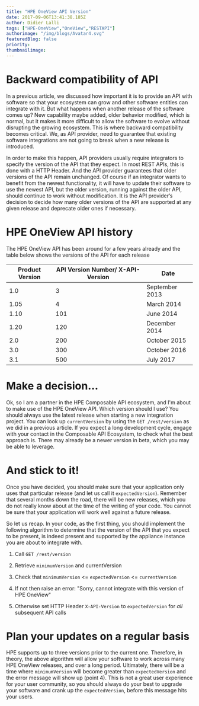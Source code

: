 ```yaml
---
title: "HPE OneView API Version"
date: 2017-09-06T13:41:38.185Z
author: Didier Lalli 
tags: ["HPE-OneView","OneView","RESTAPI"]
authorimage: "/img/blogs/Avatar4.svg"
featuredBlog: false
priority:
thumbnailimage:
---
```

# Backward compatibility of API

In a previous article, we discussed how important it is to provide an
API with software so that your ecosystem can grow and other software
entities can integrate with it. But what happens when another release of
the software comes up? New capability maybe added, older behavior
modified, which is normal, but it makes it more difficult to allow the
software to evolve without disrupting the growing ecosystem. This is
where backward compatibility becomes critical. We, as API provider, need
to guarantee that existing software integrations are not going to break
when a new release is introduced.

In order to make this happen, API providers usually require integrators
to specify the version of the API that they expect. In most REST APIs,
this is done with a HTTP Header. And the API provider guarantees that
older versions of the API remain unchanged. Of course if an integrator
wants to benefit from the newest functionality, it will have to update
their software to use the newest API, but the older version, running
against the older API, should continue to work without modification. It
is the API provider’s decision to decide how many older versions of the
API are supported at any given release and deprecate older ones if
necessary.

# HPE OneView API history

The HPE OneView API has been around for a few years already and the
table below shows the versions of the API for each release

| Product Version | API Version Number/ X-API-Version | Date           |
|-----------------|-----------------------------------|----------------|
| 1.0             | 3                                 | September 2013 |
| 1.05            | 4                                 | March 2014     |
| 1.10            | 101                               | June 2014      |
| 1.20            | 120                               | December 2014  |
| 2.0             | 200                               | October 2015   |
| 3.0             | 300                               | October 2016   |
| 3.1             | 500                               | July 2017      |

# Make a decision…

Ok, so I am a partner in the HPE Composable API ecosystem, and I'm about
to make use of the HPE OneView API. Which version should I use? You
should always use the latest release when starting a new integration
project. You can look up `currentVersion` by using the `GET /rest/version`
as we did in a previous article. If you expect a long development cycle,
engage with your contact in the Composable API Ecosystem, to check what
the best approach is. There may already be a newer version in beta,
which you may be able to leverage.

# And stick to it!

Once you have decided, you should make sure that your application only
uses that particular release (and let us call it `expectedVersion`).
Remember that several months down the road, there will be new releases,
which you do not really know about at the time of the writing of your
code. You cannot be sure that your application will work well against a
future release.

So let us recap. In your code, as the first thing, you should implement
the following algorithm to determine that the version of the API that
you expect to be present, is indeed present and supported by the
appliance instance you are about to integrate with.

1.  Call `GET /rest/version`

2.  Retrieve `minimumVersion` and currentVersion

3.  Check that `minimumVersion` &lt;= `expectedVersion` &lt;= `currentVersion`

4.  If not then raise an error: "Sorry, cannot integrate with this
    version of HPE OneView"

5.  Otherwise set HTTP Header `X-API-Version` to `expectedVersion` for *all*
    subsequent API calls

# Plan your updates on a regular basis

HPE supports up to three versions prior to the current one. Therefore,
in theory, the above algorithm will allow your software to work across
many HPE OneView releases, and over a long period. Ultimately, there
will be a time where `minimumVersion` will become greater than
`expectedVersion` and the error message will show up (point 4). This is
not a great user experience for your user community, so you should
always do your best to upgrade your software and crank up the
`expectedVersion`, before this message hits your users.
